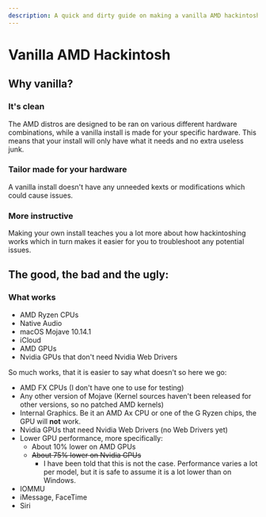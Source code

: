 ```yaml
---
description: A quick and dirty guide on making a vanilla AMD hackintosh.
---
```


# Vanilla AMD Hackintosh

## Why vanilla?

### It's clean

The AMD distros are designed to be ran on various different hardware combinations, while a vanilla install is made for your specific hardware. This means that your install will only have what it needs and no extra useless junk.

### Tailor made for your hardware

A vanilla install doesn't have any unneeded kexts or modifications which could cause issues.

### More instructive

Making your own install teaches you a lot more about how hackintoshing works which in turn makes it easier for you to troubleshoot any potential issues.

## The good, the bad and the ugly:

### What works

* AMD Ryzen CPUs
* Native Audio
* macOS Mojave 10.14.1
* iCloud
* AMD GPUs
* Nvidia GPUs that don't need Nvidia Web Drivers

So much works, that it is easier to say what doesn't so here we go:

* AMD FX CPUs \(I don't have one to use for testing\)
* Any other version of Mojave \(Kernel sources haven't been released for other versions, so no patched AMD kernels\)
* Internal Graphics. Be it an AMD Ax CPU or one of the G Ryzen chips, the GPU will **not** work.
* Nvidia GPUs that need Nvidia Web Drivers \(no Web Drivers yet\)
* Lower GPU performance, more specifically:
  * About 10% lower on AMD GPUs
  * ~~About 75% lower on Nvidia GPUs~~
    * I have been told that this is not the case. Performance varies a lot per model, but it is safe to assume it is a lot lower than on Windows.
* IOMMU
* iMessage, FaceTime
* Siri

